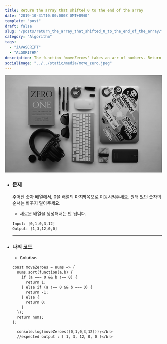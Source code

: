 ```yaml
---
title: Return the array that shifted 0 to the end of the array
date: "2019-10-31T10:00:000Z GMT+0900"
template: "post"
draft: false
slug: "/posts/return_the_array_that_shifted_0_to_the_end_of_the_array/"
category: "Algorithm"
tags:
  - "JAVASCRIPT"
  - "ALGORITHM"
description: The function 'moveZeroes' takes an arr of numbers. Return the array that shifted 0 to the end of the array.
socialImage: "../../static/media/move_zero.jpeg"
---
```


<img src="../../static/media/move_zero.jpeg">

- ### 문제

  주어진 숫자 배열에서, 0을 배열의 마지막쪽으로 이동시켜주세요.
  원래 있던 숫자의 순서는 바꾸지 말아주세요.

  - 새로운 배열을 생성해서는 안 됩니다.

  ```
  Input: [0,1,0,3,12]
  Output: [1,3,12,0,0]
  ```

  ***

- ### 나의 코드

  - Solution

  ```
  const moveZeroes = nums => {
    nums.sort(function(a,b) {
      if (a === 0 && b !== 0) {
        return 1;
      } else if (a !== 0 && b === 0) {
        return -1;
      } else {
        return 0;
      }
    });
    return nums;
  };
  ```

        console.log(moveZeroes([0,1,0,3,12]));</br>
        //expected output : [ 1, 3, 12, 0, 0 ]</br>
